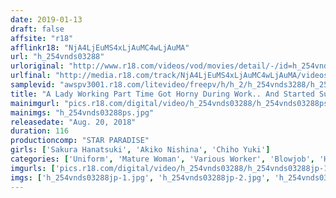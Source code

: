 ```yaml
---
date: 2019-01-13
draft: false
affsite: "r18"
afflinkr18: "NjA4LjEuMS4xLjAuMC4wLjAuMA"
url: "h_254vnds03288"
urloriginal: "http://www.r18.com/videos/vod/movies/detail/-/id=h_254vnds03288"
urlfinal: "http://media.r18.com/track/NjA4LjEuMS4xLjAuMC4wLjAuMA/videos/vod/movies/detail/-/id=h_254vnds03288"
samplevid: "awspv3001.r18.com/litevideo/freepv/h/h_2/h_254vnds3288/h_254vnds3288_dmb_w.mp4"
title: "A Lady Working Part Time Got Horny During Work.. And Started Sucking"
mainimgurl: "pics.r18.com/digital/video/h_254vnds03288/h_254vnds03288ps.jpg"
mainimgs: "h_254vnds03288ps.jpg"
releasedate: "Aug. 20, 2018"
duration: 116
productioncomp: "STAR PARADISE"
girls: ['Sakura Hanatsuki', 'Akiko Nishina', 'Chiho Yuki']
categories: ['Uniform', 'Mature Woman', 'Various Worker', 'Blowjob', 'Hi-Def']
imgurls: ['pics.r18.com/digital/video/h_254vnds03288/h_254vnds03288jp-1.jpg', 'pics.r18.com/digital/video/h_254vnds03288/h_254vnds03288jp-2.jpg', 'pics.r18.com/digital/video/h_254vnds03288/h_254vnds03288jp-3.jpg', 'pics.r18.com/digital/video/h_254vnds03288/h_254vnds03288jp-4.jpg', 'pics.r18.com/digital/video/h_254vnds03288/h_254vnds03288jp-5.jpg', 'pics.r18.com/digital/video/h_254vnds03288/h_254vnds03288jp-6.jpg', 'pics.r18.com/digital/video/h_254vnds03288/h_254vnds03288jp-7.jpg', 'pics.r18.com/digital/video/h_254vnds03288/h_254vnds03288jp-8.jpg', 'pics.r18.com/digital/video/h_254vnds03288/h_254vnds03288jp-9.jpg', 'pics.r18.com/digital/video/h_254vnds03288/h_254vnds03288jp-10.jpg', 'pics.r18.com/digital/video/h_254vnds03288/h_254vnds03288jp-11.jpg', 'pics.r18.com/digital/video/h_254vnds03288/h_254vnds03288jp-12.jpg', 'pics.r18.com/digital/video/h_254vnds03288/h_254vnds03288jp-13.jpg', 'pics.r18.com/digital/video/h_254vnds03288/h_254vnds03288jp-14.jpg', 'pics.r18.com/digital/video/h_254vnds03288/h_254vnds03288jp-15.jpg', 'pics.r18.com/digital/video/h_254vnds03288/h_254vnds03288jp-16.jpg', 'pics.r18.com/digital/video/h_254vnds03288/h_254vnds03288jp-17.jpg', 'pics.r18.com/digital/video/h_254vnds03288/h_254vnds03288jp-18.jpg', 'pics.r18.com/digital/video/h_254vnds03288/h_254vnds03288jp-19.jpg', 'pics.r18.com/digital/video/h_254vnds03288/h_254vnds03288jp-20.jpg']
imgs: ['h_254vnds03288jp-1.jpg', 'h_254vnds03288jp-2.jpg', 'h_254vnds03288jp-3.jpg', 'h_254vnds03288jp-4.jpg', 'h_254vnds03288jp-5.jpg', 'h_254vnds03288jp-6.jpg', 'h_254vnds03288jp-7.jpg', 'h_254vnds03288jp-8.jpg', 'h_254vnds03288jp-9.jpg', 'h_254vnds03288jp-10.jpg', 'h_254vnds03288jp-11.jpg', 'h_254vnds03288jp-12.jpg', 'h_254vnds03288jp-13.jpg', 'h_254vnds03288jp-14.jpg', 'h_254vnds03288jp-15.jpg', 'h_254vnds03288jp-16.jpg', 'h_254vnds03288jp-17.jpg', 'h_254vnds03288jp-18.jpg', 'h_254vnds03288jp-19.jpg', 'h_254vnds03288jp-20.jpg']
---
```

